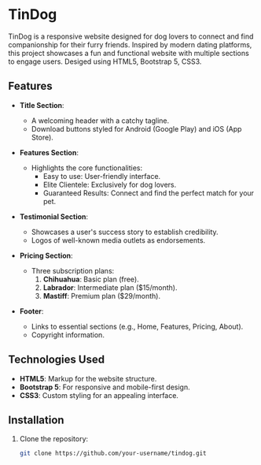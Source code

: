 # TinDog

TinDog is a responsive website designed for dog lovers to connect and find companionship for their furry friends. Inspired by modern dating platforms, this project showcases a fun and functional website with multiple sections to engage users.
Desiged using HTML5, Bootstrap 5, CSS3.

## Features

- **Title Section**: 
  - A welcoming header with a catchy tagline.
  - Download buttons styled for Android (Google Play) and iOS (App Store).

- **Features Section**:
  - Highlights the core functionalities:
    - Easy to use: User-friendly interface.
    - Elite Clientele: Exclusively for dog lovers.
    - Guaranteed Results: Connect and find the perfect match for your pet.

- **Testimonial Section**:
  - Showcases a user's success story to establish credibility.
  - Logos of well-known media outlets as endorsements.

- **Pricing Section**:
  - Three subscription plans:
    1. **Chihuahua**: Basic plan (free).
    2. **Labrador**: Intermediate plan ($15/month).
    3. **Mastiff**: Premium plan ($29/month).

- **Footer**:
  - Links to essential sections (e.g., Home, Features, Pricing, About).
  - Copyright information.

## Technologies Used

- **HTML5**: Markup for the website structure.
- **Bootstrap 5**: For responsive and mobile-first design.
- **CSS3**: Custom styling for an appealing interface.

## Installation

1. Clone the repository:
   ```bash
   git clone https://github.com/your-username/tindog.git
